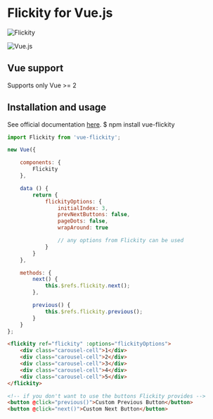 # Flickity for Vue.js

![Flickity](http://flickity.metafizzy.co/img/flickity-illustration.gif "Flickity")

![Vue.js](https://vuejs.org/images/logo.png "Vue.js")

## Vue support

Supports only Vue >= 2

## Installation and usage

See official documentation [here](http://flickity.metafizzy.co/).
    $ npm install vue-flickity

```javascript
import Flickity from 'vue-flickity';

new Vue({

    components: {
        Flickity
    },

    data () {
        return {
            flickityOptions: {
                initialIndex: 3,
                prevNextButtons: false,
                pageDots: false,
                wrapAround: true

                // any options from Flickity can be used
            }
        }
    },

    methods: {
        next() {
            this.$refs.flickity.next();
        },

        previous() {
            this.$refs.flickity.previous();
        }
    }
};
```

```html
<flickity ref="flickity" :options="flickityOptions">
    <div class="carousel-cell">1</div>
    <div class="carousel-cell">2</div>
    <div class="carousel-cell">3</div>
    <div class="carousel-cell">4</div>
    <div class="carousel-cell">5</div>
</flickity>

<!-- if you don't want to use the buttons Flickity provides -->
<button @click="previous()">Custom Previous Button</button>
<button @click="next()">Custom Next Button</button>
```
